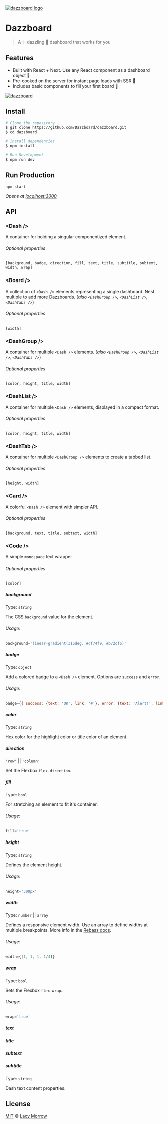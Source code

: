 [![dazzboard logo](https://raw.githubusercontent.com/Dazzboard/dazzboard/master/static/logo.png)](https://github.com/Dazzboard/dazzboard)


# Dazzboard

> A  ✨ dazzling 💫  dashboard that works for you


## Features
 * Built with React + Next. Use any React component as a dashboard object 🍡
 * Pre-cooked on the server for instant page loads with SSR 🍳
 * Includes basic components to fill your first board 🍇


[![dazzboard](https://raw.githubusercontent.com/Dazzboard/dazzboard/master/static/screenshot.png)](https://github.com/Dazzboard/dazzboard)


## Install

```bash
# Clone the repository
$ git clone https://github.com/Dazzboard/dazzboard.git
$ cd dazzboard

# Install dependencies
$ npm install

# Run Development
$ npm run dev


```


## Run Production

`npm start`

_Opens at [localhost:3000](http://localhost:3000/)_

<!-- Using [NPM](https://npmjs.com):

```bash
# From the command line
$ npm install -g movie-info
``` -->


## API

### \<Dash />

A container for holding a singular componentized element.

###### Optional properties

`[background, badge, direction, fill, text, title, subtitle, subtext, width, wrap]`


### \<Board />

A collection of `<Dash />` elements representing a single dashboard. Nest multiple to add more Dazzboards.
(_also `<DashGroup />`, `<DashList />`, `<DashTabs />`_)

###### Optional properties

`[width]`


### \<DashGroup />

A container for multiple `<Dash />` elements.
(_also `<DashGroup />`, `<DashList />`, `<DashTabs />`_)

###### Optional properties

`[color, height, title, width]`


### \<DashList />

A container for multiple `<Dash />` elements, displayed in a compact format.

###### Optional properties

`[color, height, title, width]`


### \<DashTab />

A container for multiple `<DashGroup />` elements to create a tabbed list.


###### Optional properties

`[height, width]`


### \<Card />

A colorful `<Dash />` element with simpler API.

###### Optional properties

`[background, text, title, subtext, width]`


### \<Code />

A simple `monospace` text wrapper

###### Optional properties

`[color]`


##### background

Type: `string`

The CSS `background` value for the element.

###### Usage:

```jsx
background='linear-gradient(315deg, #df74f9, #b72cf6)'
```


##### badge

Type: `object`

Add a colored badge to a `<Dash />` element. Options are `success` and `error`.

###### Usage:

```jsx
badge={{ success: {text: 'OK', link: '#'}, error: {text: 'Alert!', link: '#'}}}
```


##### color

Type: `string`

Hex color for the highlight color or title color of an element.


##### direction

`'row'` || `'column'`

Set the Flexbox `flex-direction`.


##### fill

Type: `bool`

For stretching an element to fit it's container.

###### Usage:

```jsx
fill='true'
```


##### height

Type: `string`

Defines the element height.

###### Usage:

```jsx
height='300px'
```


##### width

Type: `number` || `array`

Defines a responsive element width. Use an array to define widths at multiple breakpoints.
More info in the [Rebass docs](jxnblk.com/rebass/).

###### Usage:

```jsx
width={[1, 1, 1, 1/4]}
```


##### wrap

Type: `bool`

Sets the Flexbox `flex-wrap`.

###### Usage:

```jsx
wrap='true'
```


##### text
##### title
##### subtext
##### subtitle

Type: `string`

Dash text content properties.


## License

[MIT](http://opensource.org/licenses/MIT) © [Lacy Morrow](http://lacymorrow.com)
